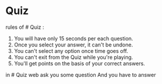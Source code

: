 # Quiz

rules of # Quiz :

1. You will have only 15 seconds per each question.
2. Once you select your answer, it can't be undone.
3. You can't select any option once time goes off.
4. You can't exit from the Quiz while you're playing.
5. You'll get points on the basis of your correct answers.

in # Quiz web ask you some question And you have to answer
